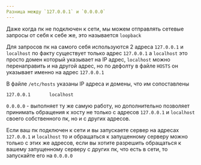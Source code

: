 ```yaml
---
Разница между `127.0.0.1` и `0.0.0.0`
---
```


Даже когда пк не подключен к сети, мы можем отправлять сетевые запросы от себя
к себе же, это называется `loopback`

Для запросов пк на самого себя используются 2 адреса `127.0.0.1` и `localhost`
по факту существует только адрес `127.0.0.1` а `localhost` это просто домен
который указывает на IP адрес, `localhost` можно перенаправить и на другой адрес,
но по дефолту в файле `HOSTS` он указывает именно на адрес `127.0.0.1`

В файле `/etc/hosts` указаны IP адреса и домены, что им сопоставлены
```
127.0.0.1       localhost
```

`0.0.0.0` - выполняет ту же самую работу, но дополнительно позволяет принимать 
обращения к хосту не только с адресов `127.0.0.1` и `localhost` своего 
собственного пк, но и с других адресов.

Если ваш пк подключен к сети и вы запускаете сервер на адресах 
`127.0.0.1` и `localhost` то и обращаться к запущенному серверу можно только 
с этих же адресов, если вы хотите разрешить обращаться к вашему запущенному 
серверу с других пк, что есть в сети, то запускайте его на `0.0.0.0`

